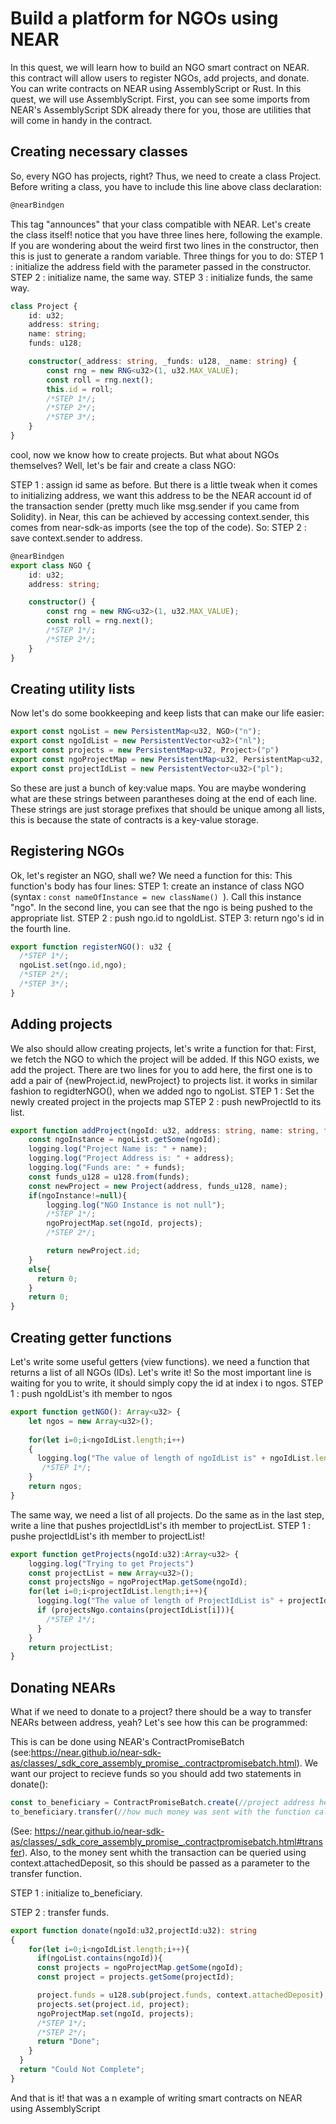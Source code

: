 # Build a platform for NGOs using NEAR
In this quest, we will learn how to build an NGO smart contract on NEAR. this contract will allow users to register NGOs, add projects, and donate.
You can write contracts on NEAR using AssemblyScript or Rust. In this quest, we will use AssemblyScript.
First, you can see some imports from NEAR's AssemblyScript SDK already there for you, those are utilities that will come in handy in the contract.

## Creating necessary classes 
So, every NGO has projects, right?
Thus, we need to create a class Project. Before writing a class, you have to include this line above class declaration:
```ts
@nearBindgen
```
This tag "announces" that your class compatible with NEAR. Let's create the class itself! notice that you have three lines here, following the example.
If you are wondering about the weird first two lines in the constructor, then this is just to generate a random variable.
Three things for you to do:
STEP 1 : initialize the address field with the parameter passed in the constructor.
STEP 2 : initialize name, the same way.
STEP 3 : initialize funds, the same way.
```ts
class Project {
    id: u32;
    address: string;
    name: string;
    funds: u128;

    constructor(_address: string, _funds: u128, _name: string) {
        const rng = new RNG<u32>(1, u32.MAX_VALUE);
        const roll = rng.next();
        this.id = roll;
        /*STEP 1*/;
        /*STEP 2*/;
        /*STEP 3*/;
    }
}
```
cool, now we know how to create projects. But what about NGOs themselves?
Well, let's be fair and create a class NGO:

STEP 1 : assign id same as before.
But there is a little tweak when it comes to initializing address, we want this address to be the NEAR account id of the transaction sender (pretty much like msg.sender if you came from Solidity). in Near, this can be achieved by accessing context.sender, this comes from near-sdk-as imports (see the top of the code). So:
STEP 2 : save context.sender to address. 
```ts
@nearBindgen
export class NGO {
    id: u32;
    address: string;

    constructor() {
        const rng = new RNG<u32>(1, u32.MAX_VALUE);
        const roll = rng.next();
        /*STEP 1*/;
        /*STEP 2*/;
    }
}

```

## Creating utility lists
Now let's do some bookkeeping and keep lists that can make our life easier:
```ts
export const ngoList = new PersistentMap<u32, NGO>("n");
export const ngoIdList = new PersistentVector<u32>("nl");
export const projects = new PersistentMap<u32, Project>("p")
export const ngoProjectMap = new PersistentMap<u32, PersistentMap<u32, Project>>("np");
export const projectIdList = new PersistentVector<u32>("pl");
```
So these are just a bunch of key:value maps. You are maybe wondering what are these strings between parantheses doing at the end of each line. These strings are just storage prefixes that should be unique among all lists, this is because the state of contracts is a key-value storage.

## Registering NGOs
Ok, let's register an NGO, shall we? We need a function for this:
This function's body has four lines:
STEP 1: create an instance of class NGO (syntax : ```const nameOfInstance = new className() ```). Call this instance "ngo".
In the second line, you can see that the ngo is being pushed to the appropriate list. 
STEP 2 : push ngo.id to ngoIdList.
STEP 3: return ngo's id in the fourth line.
```ts
export function registerNGO(): u32 {
  /*STEP 1*/;
  ngoList.set(ngo.id,ngo);
  /*STEP 2*/;
  /*STEP 3*/;
}
```

## Adding projects
We also should allow creating projects, let's write a function for that:
First, we fetch the NGO to which the project will be added. If this NGO exists, we add the project. There are two lines for you to add here, the first one is to add a pair of {newProject.id, newProject} to projects list. it works in similar fashion to regidterNGO(), when we added ngo to ngoList.
STEP 1 : Set the newly created project in the projects map
STEP 2 : push newProjectId to its list.
```ts
export function addProject(ngoId: u32, address: string, name: string, funds: string): u32{
    const ngoInstance = ngoList.getSome(ngoId);
    logging.log("Project Name is: " + name);
    logging.log("Project Address is: " + address);
    logging.log("Funds are: " + funds);
    const funds_u128 = u128.from(funds);
    const newProject = new Project(address, funds_u128, name);
    if(ngoInstance!=null){
        logging.log("NGO Instance is not null");
        /*STEP 1*/;
        ngoProjectMap.set(ngoId, projects);
        /*STEP 2*/;

        return newProject.id;
    }
    else{
      return 0;
    }
    return 0;
}
```

## Creating getter functions
Let's write some useful getters (view functions). we need a function that returns a list of all NGOs (IDs). Let's write it!
So the most important line is waiting for you to write, it should simply copy the id at index i to ngos.
STEP 1 : push ngoIdList's ith member to ngos 
```ts
export function getNGO(): Array<u32> {
    let ngos = new Array<u32>();
    
    for(let i=0;i<ngoIdList.length;i++)
    {  
      logging.log("The value of length of ngoIdList is" + ngoIdList.length.toString());
       /*STEP 1*/;
    }
    return ngos;
}
```

The same way, we need a list of all projects. Do the same as in the last step, write a line that pushes projectIdList's ith member to projectList.
STEP 1 : pushe projectIdList's ith member to projectList! 
```ts
export function getProjects(ngoId:u32):Array<u32> {
    logging.log("Trying to get Projects")
    const projectList = new Array<u32>();
    const projectsNgo = ngoProjectMap.getSome(ngoId);
    for(let i=0;i<projectIdList.length;i++){
      logging.log("The value of length of ProjectIdList is" + projectIdList.length.toString());
      if (projectsNgo.contains(projectIdList[i])){
        /*STEP 1*/;
      }
    }
    return projectList; 
}
```

## Donating NEARs
What if we need to donate to a project? there should be a way to transfer NEARs between address, yeah?
Let's see how this can be programmed:

This is can be done using NEAR's ContractPromiseBatch (see:https://near.github.io/near-sdk-as/classes/_sdk_core_assembly_promise_.contractpromisebatch.html). We want our project to recieve funds so you should add two statements in donate():

```ts
const to_beneficiary = ContractPromiseBatch.create(//project address here);
to_beneficiary.transfer(//how much money was sent with the function call);
```
(See: https://near.github.io/near-sdk-as/classes/_sdk_core_assembly_promise_.contractpromisebatch.html#transfer).
Also, to the money sent whith the transaction can be queried using context.attachedDeposit, so this should be passed as a parameter to the transfer function.

STEP 1 : initialize to_beneficiary.

STEP 2 : transfer funds.
```ts
export function donate(ngoId:u32,projectId:u32): string
{
    for(let i=0;i<ngoIdList.length;i++){
      if(ngoList.contains(ngoId)){
      const projects = ngoProjectMap.getSome(ngoId);
      const project = projects.getSome(projectId);

      project.funds = u128.sub(project.funds, context.attachedDeposit);
      projects.set(project.id, project);
      ngoProjectMap.set(ngoId, projects);
      /*STEP 1*/;
      /*STEP 2*/;
      return "Done";
    }
  }
  return "Could Not Complete";
}
```
And that is it! that was a n example of writing smart contracts on NEAR using AssemblyScript
